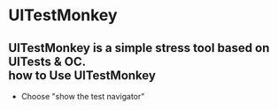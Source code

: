 UITestMonkey</br>
============
UITestMonkey is a simple stress tool based on UITests & OC.</br>
how to Use UITestMonkey
-----------------------
- Choose "show the test navigator"


